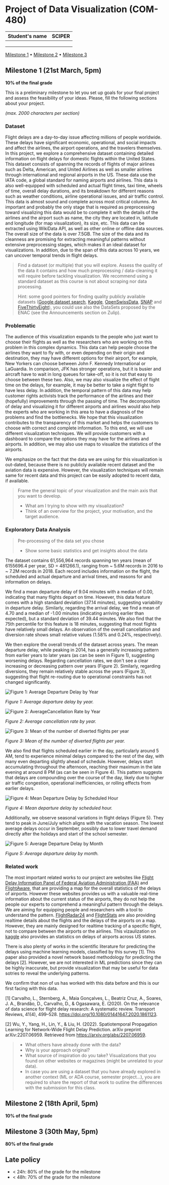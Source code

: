# Project of Data Visualization (COM-480)

| Student's name | SCIPER |
| -------------- | ------ |
| | |
| | |
| | |

[Milestone 1](#milestone-1) • [Milestone 2](#milestone-2) • [Milestone 3](#milestone-3)

## Milestone 1 (21st March, 5pm)

**10% of the final grade**

This is a preliminary milestone to let you set up goals for your final project and assess the feasibility of your ideas.
Please, fill the following sections about your project.

*(max. 2000 characters per section)*

### Dataset

Flight delays are a day-to-day issue affecting millions of people worldwide. These delays have significant economic, operational, and social impacts and affect the airlines, the airport operations, and the travelers themselves. In this project, we explore a comprehensive dataset containing detailed information on flight delays for domestic flights within the United States. This dataset consists of spanning the records of flights of major airlines such as Delta, American, and United Airlines as well as smaller airlines through international and regional airports in the US. These data use the IATA code, a global standard for naming airports and airlines. This data is also well-equipped with scheduled and actual flight times, taxi time, wheels of time, overall delay durations, and its breakdown for different reasons such as weather conditions, airline operational issues, and air traffic control. This data is almost sound and complete across most critical columns. An important and probably the only stage that is required as preprocessing toward visualizing this data would be to complete it with the details of the airlines and the airport such as name, the city they are located in, latitude and longitude (for map visualization), its size, etc. This data can be extracted using WikiData API, as well as other online or offline data sources. The overall size of the data is over 7.5GB. The size of the data and its cleanness are promising for extracting meaningful patterns without extensive preprocessing stages, which makes it an ideal dataset for visualizations. In addition, due to the span of this data across 10 years, we can uncover temporal trends in flight delays.

> Find a dataset (or multiple) that you will explore. Assess the quality of the data it contains and how much preprocessing / data-cleaning it will require before tackling visualization. We recommend using a standard dataset as this course is not about scraping nor data processing.
>
> Hint: some good pointers for finding quality publicly available datasets ([Google dataset search](https://datasetsearch.research.google.com/), [Kaggle](https://www.kaggle.com/datasets), [OpenSwissData](https://opendata.swiss/en/), [SNAP](https://snap.stanford.edu/data/) and [FiveThirtyEight](https://data.fivethirtyeight.com/)), you could use also the DataSets proposed by the ENAC (see the Announcements section on Zulip).

### Problematic

The audience of this visualization expands to the people who just want to choose their flights as well as the researchers who are working on this problem in this complex dynamics. This data can help people choose the airlines they want to fly with, or even depending on their origin and destination, they may have different options for their airport, for example, New Yorkers can choose between John F. Kennedy International or LaGuardia. In comparison, JFK has stronger operations, but it is busier and aircraft have to wait in long queues for take-off, so it is not that easy to choose between these two. Also, we may also visualize the effect of flight time on the delays, for example, it may be better to take a night flight to have less delay. In addition, the temporal pattern of this data may help customer rights activists track the performance of the airlines and their (hopefully) improvements through the passing of time. The decomposition of delay and visualizing it for different airports and airlines would also help the experts who are working in this area to have a diagnosis of the problems and find the bottlenecks. We hope that this visualization contributes to the transparency of this market and helps the customers to choose with correct and complete information. To this end, we will use different visualization techniques. We will provide customers with a dashboard to compare the options they may have for the airlines and airports. In addition, we may also use maps to visualize the statistics of the airports.

We emphasize on the fact that the data we are using for this visualization is out-dated, because there is no publicly available recent dataset and the aviation data is expensive. However, the visualization techniques will remain same for recent data and this project can be easily adopted to recent data, if available.

> Frame the general topic of your visualization and the main axis that you want to develop.
> - What am I trying to show with my visualization?
> - Think of an overview for the project, your motivation, and the target audience.

### Exploratory Data Analysis

> Pre-processing of the data set you chose
> - Show some basic statistics and get insights about the data

The dataset contains 61,556,964 records spanning ten years (mean of 6155696.4 per year, SD = 481266.1), ranging from ~ 5.6M records in 2016 to ~ 7.2M records in 2018. Each record includes information on the flight, the scheduled and actual departure and arrival times, and reasons for and information on delays.

We find a mean departure delay of 9.04 minutes with a median of 0.00, indicating that many flights depart on time. However, this data feature comes with a high standard deviation (37.14 minutes), suggesting variability in departure delay. Similarly, regarding the arrival delay, we find a mean of 4.70 and a median of -1.00 minutes (indicating arriving earlier than expected), but a standard deviation of 39.44 minutes. We also find that the 75th percentile for this feature is 18 minutes, suggesting that most flights have relatively small delays. An observation of the overall cancellation and diversion rate shows small relative values (1.58% and 0.24%, respectively).

We then explore the overall trends of the dataset across years. The mean departure delay, while peaking in 2014, has a generally increasing pattern from earlier years to later years (as can be seen in Figure 1), suggesting worsening delays. Regarding cancellation rates, we don't see a clear increasing or decreasing pattern over years (Figure 2). Similarly, regarding diversions, they remain relatively stable across the years (Figure 3), suggesting that flight re-routing due to operational constraints has not changed significantly.

![Figure 1: Average Departure Delay by Year](eda-fig1.png)

*Figure 1: Average departure delay by year.*

![Figure 2: AverageCancellation Rate by Year](eda-fig2.png)

*Figure 2: Average cancellation rate by year.*

![Figure 3: Mean of the number of diverted flights per year](eda-fig3.png)

*Figure 3: Mean of the number of diverted flights per year.*

We also find that flights scheduled earlier in the day, particularly around 5 AM, tend to experience minimal delays compared to the rest of the day, with many even departing slightly ahead of schedule. However, delays start accumulating throughout the afternoon, reaching their maximum in the late evening at around 8 PM (as can be seen in Figure 4). This pattern suggests that delays are compounding over the course of the day, likely due to higher air traffic congestion, operational inefficiencies, or rolling effects from earlier delays.

![Figure 4: Mean Departure Delay by Scheduled Hour](eda-fig4.png)

*Figure 4: Mean departure delay by scheduled hour.*

Additionally, we observe seasonal variations in flight delays (Figure 5). They tend to peak in June/July which aligns with the vacation season. The lowest average delays occur in September, possibly due to lower travel demand directly after the holidays and start of the school semester.

![Figure 5: Average Departure Delay by Month](eda-fig5.png)

*Figure 5: Average departure delay by month.*

### Related work

The most important related works to our project are websites like [Flight Delay Information Panel of Federal Aviation Administration (FAA)](https://www.fly.faa.gov/flyfaa/usmap.jsp?legacy=true) and [FlightAware](https://www.flightaware.com/live/cancelled), that are providing a map for the overall statistics of the delays of airports. However these websites provides us with a valuable real-time information about the current status of the airports, they do not help the people our experts to comprehend a meaningful pattern through the delays. We are aiming for equipping people and researchers with a tool to understand the pattern. [FlightRadar24](https://www.flightradar24.com/51.47,0.46/6) and [FlightStats](https://www.flightstats.com/v2/flight-tracker/search) are also providing realtime details about the flights and the delays of the airports on a map. However, they are mainly designed for realtime tracking of a specific flight, not to compare between the airports or the airlines. This vizaulization on [kaggle](https://www.kaggle.com/code/anshuls235/data-story-telling-flights-delay) also provides an statistics on delays of airports across US states.

There is also plenty of works in the scientific literature for predicting the delays using machine learning models, classified by this survey [1]. This paper also provided a novel network based methodology for predicting the delays [2]. However, we are not interested in ML predictions since they can be highly inaccurate, but provide visualization that may be useful for data sotries to reveal the underlying patterns.

We confirm that non of us has worked with this data before and this is our first facing with this data.

[1] Carvalho, L., Sternberg, A., Maia Gonçalves, L., Beatriz Cruz, A., Soares, J. A., Brandão, D., Carvalho, D., & Ogasawara, E. (2020). On the relevance of data science for flight delay research: A systematic review. Transport Reviews, 41(4), 499–528. https://doi.org/10.1080/01441647.2020.1861123.

[2] Wu, Y., Yang, H., Lin, Y., & Liu, H. (2022). Spatiotemporal Propagation Learning for Network-Wide Flight Delay Prediction. arXiv preprint arXiv:2207.06959. Retrieved from https://arxiv.org/abs/2207.06959.

> - What others have already done with the data?
> - Why is your approach original?
> - What source of inspiration do you take? Visualizations that you found on other websites or magazines (might be unrelated to your data).
> - In case you are using a dataset that you have already explored in another context (ML or ADA course, semester project...), you are required to share the report of that work to outline the differences with the submission for this class.

## Milestone 2 (18th April, 5pm)

**10% of the final grade**


## Milestone 3 (30th May, 5pm)

**80% of the final grade**


## Late policy

- < 24h: 80% of the grade for the milestone
- < 48h: 70% of the grade for the milestone

